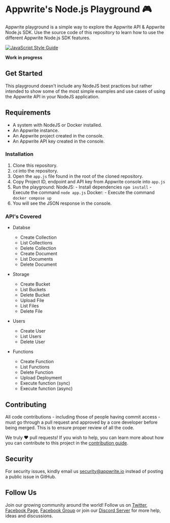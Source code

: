 # Appwrite's Node.js Playground 🎮

Appwrite playground is a simple way to explore the Appwrite API & Appwrite Node.js SDK. Use the source code of this repository to learn how to use the different Appwrite Node.js SDK features.

[![JavaScript Style Guide](https://img.shields.io/badge/code_style-standard-brightgreen.svg)](https://standardjs.com)

**Work in progress**

## Get Started

This playground doesn't include any NodeJS best practices but rather intended to show some of the most simple examples and use cases of using the Appwrite API in your NodeJS application.

## Requirements
* A system with NodeJS or Docker installed.
* An Appwrite instance.
* An Appwrite project created in the console.
* An Appwrite API key created in the console.

### Installation

1. Clone this repository.
2. `cd` into the repository.
3. Open the `app.js` file found in the root of the cloned repository.
4. Copy Project ID, endpoint and API key from Appwrite console into `app.js`
5. Run the playground:
    NodeJS:
        - Install dependencies `npm install`
        - Execute the command `node app.js`
    Docker:
        - Execute the command `docker compose up`
6. You will see the JSON response in the console.

### API's Covered

- Databse
    * Create Collection
    * List Collections
    * Delete Collection
    * Create Document
    * List Documents
    * Delete Document

- Storage
    * Create Bucket
    * List Buckets
    * Delete Bucket
    * Upload File
    * List Files
    * Delete File

- Users
    * Create User
    * List Users
    * Delete User

- Functions
    * Create Function
    * List Functions
    * Delete Function
    * Upload Deployment
    * Execute function (sync)
    * Execute function (async)

## Contributing

All code contributions - including those of people having commit access - must go through a pull request and approved by a core developer before being merged. This is to ensure proper review of all the code.

We truly ❤️ pull requests! If you wish to help, you can learn more about how you can contribute to this project in the [contribution guide](https://github.com/appwrite/appwrite/blob/master/CONTRIBUTING.md).

## Security

For security issues, kindly email us [security@appwrite.io](mailto:security@appwrite.io) instead of posting a public issue in GitHub.

## Follow Us

Join our growing community around the world! Follow us on [Twitter](https://twitter.com/appwrite), [Facebook Page](https://www.facebook.com/appwrite.io), [Facebook Group](https://www.facebook.com/groups/appwrite.developers/) or join our [Discord Server](https://appwrite.io/discord) for more help, ideas and discussions.

